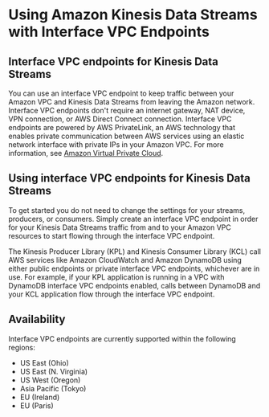 # Using Amazon Kinesis Data Streams with Interface VPC Endpoints<a name="vpc"></a>

## Interface VPC endpoints for Kinesis Data Streams<a name="interface-vpc-endpoints"></a>

You can use an interface VPC endpoint to keep traffic between your Amazon VPC and Kinesis Data Streams from leaving the Amazon network\. Interface VPC endpoints don't require an internet gateway, NAT device, VPN connection, or AWS Direct Connect connection\. Interface VPC endpoints are powered by AWS PrivateLink, an AWS technology that enables private communication between AWS services using an elastic network interface with private IPs in your Amazon VPC\. For more information, see [Amazon Virtual Private Cloud](http://docs.aws.amazon.com/AmazonVPC/latest/UserGuide/VPC_Introduction.html)\. 

## Using interface VPC endpoints for Kinesis Data Streams<a name="using-interface-vpc-endpoints"></a>

To get started you do not need to change the settings for your streams, producers, or consumers\. Simply create an interface VPC endpoint in order for your Kinesis Data Streams traffic from and to your Amazon VPC resources to start flowing through the interface VPC endpoint\. 

The Kinesis Producer Library \(KPL\) and Kinesis Consumer Library \(KCL\) call AWS services like Amazon CloudWatch and Amazon DynamoDB using either public endpoints or private interface VPC endpoints, whichever are in use\. For example, if your KPL application is running in a VPC with DynamoDB interface VPC endpoints enabled, calls between DynamoDB and your KCL application flow through the interface VPC endpoint\.

## Availability<a name="availability"></a>

Interface VPC endpoints are currently supported within the following regions:
+ US East \(Ohio\)
+ US East \(N\. Virginia\)
+ US West \(Oregon\)
+ Asia Pacific \(Tokyo\)
+ EU \(Ireland\)
+ EU \(Paris\)